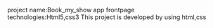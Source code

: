 project name:Book_my_show app frontpage  
technologies:Html5,css3 
This project is developed by using html,css 
